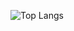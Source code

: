 ![Top Langs](https://github-readme-stats.vercel.app/api/top-langs/?username=Nikkex1&layout=compact&hide=html,css)
